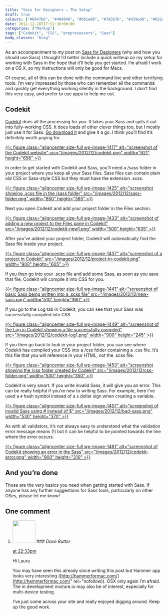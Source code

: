 ```yaml
---
title: "Sass for Designers — The Setup"
draft: true
colours: ["#b047b6", "#404040", "#bb1e88", "#783b7b", "#d39ed6", "#652a5e", "#d7d7d7"]
date: 2012-12-28T17:51:36+00:00
categories: ["Markup"]
tags: ["Codekit", "CSS", "preprocessors", "Sass"]
body_classes: "blog"
---
```


As an accompaniment to my post on [Sass for Designers](/sass-for-designers/ "Sass for Designers") (why and how you should use Sass) I thought I’d better include a quick writeup on my setup for working with Sass in the hope that it’ll help you get started. I’m afraid I work on a OS X, so my instructions will only be good for Macs.

Of course, all of this can be done with the command line and other terrifying tools. I’m very impressed by those who can remember all the commands and quickly get everything working silently in the background. I don’t find this very easy, and prefer to use apps to help me out.

## Codekit

[Codekit](http://incident57.com/codekit/) does all the processing for you. It takes your Sass and spits it out into fully-working CSS. It does loads of other clever things too, but I mostly just use it for Sass. [Go download it](http://incident57.com/codekit/) and give it a go. I think you’ll find it’s definitely worth paying for.

[{{< figure class="aligncenter size-full wp-image-1417" alt="screenshot of the Codekit website" src="/images/2012/12/codekit.png" width="921" height="658" >}}](http://incident57.com/codekit/)

In order to get started with Codekit and Sass, you’ll need a /sass folder in your project where you keep all your Sass files. Sass files can contain plain old CSS or Sass-style CSS but they must have the extension .scss.

[{{< figure class="aligncenter size-full wp-image-1425" alt="screenshot showing .scss file in the /sass folder" src="/images/2012/12/sass-folder.png" width="850" height="385" >}}](/images/2012/12/sass-folder.png)

Next you open Codekit and add your project folder in the Files section.

[{{< figure class="aligncenter size-full wp-image-1433" alt="screenshot of adding a new project to the Files pane in Codekit" src="/images/2012/12/codekit-new1.png" width="500" height="635" >}}](/images/2012/12/codekit-new1.png)

After you’ve added your project folder, Codekit will automatically find the Sass file inside your project.

[{{< figure class="aligncenter size-full wp-image-1437" alt="screenshot of a project in Codekit" src="/images/2012/12/project-in-codekit.png" width="900" height="605" >}}](/images/2012/12/project-in-codekit.png)

If you then go into your .scss file and add some Sass, as soon as you save that file, Codekit will compile it into CSS for you.

[{{< figure class="aligncenter size-full wp-image-1441" alt="screenshot of basic Sass being written into a .scss file" src="/images/2012/12/new-sass.png" width="510" height="360" >}}](/images/2012/12/new-sass.png)

If you go to the Log tab in Codekit, you can see that your Sass was successfully compiled into CSS.

[{{< figure class="aligncenter size-full wp-image-1449" alt="screenshot of the Log in Codekit showing a file successfully compiled" src="/images/2012/12/codekit-log1.png" width="900" height="245" >}}](/images/2012/12/codekit-log1.png)

If you then go back to look in your project folder, you can see where Codekit has compiled your CSS into a /css folder containing a .css file. It’s this file that you will reference in your HTML, not the .scss file.

[{{< figure class="aligncenter size-full wp-image-1453" alt="screenshot showing the /css folder created by Codekit" src="/images/2012/12/css-folder.png" width="530" height="350" >}}](/images/2012/12/css-folder.png)

Codekit is very smart. If you write invalid Sass, it will give you an error. This can be really helpful if you’re new to writing Sass. For example, here I’ve used a `#` hash symbol instead of a `$` dollar sign when creating a variable.

[{{< figure class="aligncenter size-full wp-image-1457" alt="screenshot of invalid Sass using # instead of $" src="/images/2012/12/bad-sass.png" width="530" height="370" >}}](/images/2012/12/bad-sass.png)

As with all validators, it’s not always easy to understand what the validation error message means (!) but it can be helpful to be pointed towards the line where the error occurs.

[{{< figure class="aligncenter size-full wp-image-1461" alt="screenshot of Codekit showing an error in the Sass" src="/images/2012/12/codekit-error.png" width="900" height="310" >}}](/images/2012/12/codekit-error.png)

## And you’re done

Those are the very basics you need when getting started with Sass. If anyone has any further suggestions for Sass tools, particularly on other OSes, please let me know!

## One comment

<ol class="commentlist">
	<li class="comment even thread-even depth-1" id="li-comment-426">
			<div class="comment-author vcard">
			<img alt='' src='https://secure.gravatar.com/avatar/30237178832faefa2a7e79998d46648d?s=72&amp;d=mm&amp;r=g' srcset='https://secure.gravatar.com/avatar/30237178832faefa2a7e79998d46648d?s=144&amp;d=mm&amp;r=g 2x' class='avatar avatar-72 photo' height='72' width='72' />
### <cite class="fn">Dave Rutter</cite>
		</div>
		<aside class="comment-meta commentmetadata"><p><a href="#comment-426"><time datetime="2013-01-07T22:33:09+00:00" pubdate class="published">
		 at <span class="hours">22:33pm</span></time></a></p>
	</aside>
	<div class="comment-entry">
		Hi Laura

You may have seen this already since writing this post but Hammer app looks very interesting ([http://hammerformac.com/](http://hammerformac.com/" rel="nofollow)). OSX only again I’m afraid. The in development mixture.io may also be of interest, especially for multi-device testing.

I’ve just come across your site and really enjoyed digging around. Keep up the good work.
	</div>
</li>
</ol>
